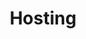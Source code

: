 ---
title: Hosting
slug: hosting
sections: Primeros pasos, Configuración del alojamiento, CMS, FTP y SSH, SSL, Bases de datos, CloudDB, PHP, Optimización del sitio web, Diagnóstico, Tareas automatizadas (Cron), Reescritura y autenticación, Casos de uso
order: 02 
---